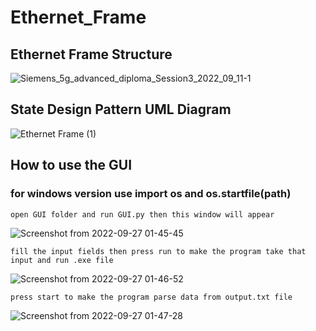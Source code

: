 # Ethernet_Frame

## Ethernet Frame Structure 
![Siemens_5g_advanced_diploma_Session3_2022_09_11-1](https://user-images.githubusercontent.com/82238829/190028472-1cd5910f-860c-48e1-a710-a899022524f9.jpg)

## State Design Pattern UML Diagram
![Ethernet Frame (1)](https://user-images.githubusercontent.com/82238829/190028525-26550d50-93f9-44e6-a2d7-d2da08595459.png)

## How to use the GUI

### for windows version use import os and os.startfile(path)

    open GUI folder and run GUI.py then this window will appear
![Screenshot from 2022-09-27 01-45-45](https://user-images.githubusercontent.com/82238829/192400232-421ab759-b383-4d32-9cda-c2cfc0f0b4d5.png)

    fill the input fields then press run to make the program take that input and run .exe file
![Screenshot from 2022-09-27 01-46-52](https://user-images.githubusercontent.com/82238829/192400367-70872549-27f0-4110-8be7-6e2e79453122.png)

    press start to make the program parse data from output.txt file
![Screenshot from 2022-09-27 01-47-28](https://user-images.githubusercontent.com/82238829/192400470-b4e60e10-7553-4be3-b6f6-b0d48f57d9f9.png)
